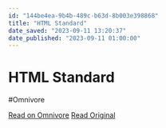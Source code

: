 ```yaml
---
id: "144be4ea-9b4b-489c-b63d-8b003e398868"
title: "HTML Standard"
date_saved: "2023-09-11 13:20:37"
date_published: "2023-09-11 01:00:00"
---
```


# HTML Standard
#Omnivore

[Read on Omnivore](https://omnivore.app/me/html-standard-18a842fc3a2)
[Read Original](https://html.spec.whatwg.org/multipage/interaction.html)

